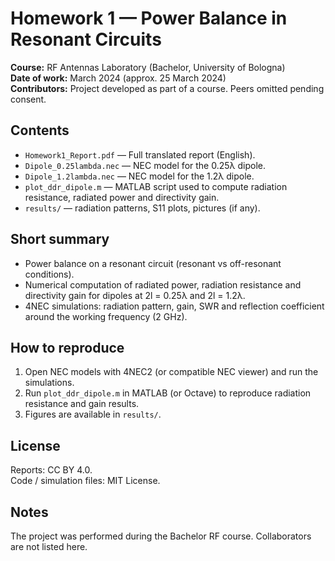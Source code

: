 # Homework 1 — Power Balance in Resonant Circuits

**Course:** RF Antennas Laboratory (Bachelor, University of Bologna)  
**Date of work:** March 2024 (approx. 25 March 2024)  
**Contributors:** Project developed as part of a course. Peers omitted pending consent.

## Contents
- `Homework1_Report.pdf` — Full translated report (English).  
- `Dipole_0.25lambda.nec` — NEC model for the 0.25λ dipole.  
- `Dipole_1.2lambda.nec` — NEC model for the 1.2λ dipole.  
- `plot_ddr_dipole.m` — MATLAB script used to compute radiation resistance, radiated power and directivity gain.  
- `results/` — radiation patterns, S11 plots, pictures (if any).

## Short summary
- Power balance on a resonant circuit (resonant vs off-resonant conditions).  
- Numerical computation of radiated power, radiation resistance and directivity gain for dipoles at 2l = 0.25λ and 2l = 1.2λ.  
- 4NEC simulations: radiation pattern, gain, SWR and reflection coefficient around the working frequency (2 GHz).

## How to reproduce
1. Open NEC models with 4NEC2 (or compatible NEC viewer) and run the simulations.  
2. Run `plot_ddr_dipole.m` in MATLAB (or Octave) to reproduce radiation resistance and gain results.  
3. Figures are available in `results/`.

## License
Reports: CC BY 4.0.  
Code / simulation files: MIT License.

## Notes
The project was performed during the Bachelor RF course. Collaborators are not listed here.
